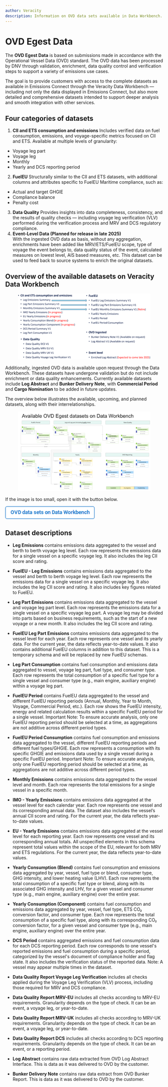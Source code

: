 ```yaml
---
author: Veracity
description: Information on OVD data sets available in Data Workbench.
---
```


# OVD Egest Data 
The  **OVD Egest Data** is based on submissions made in accordance with the Operational Vessel Data (OVD) standard. The OVD data has been processed by DNV through validation, enrichment, data quality control and verification steps to support a variety of emissions use cases.

The goal is to provide customers with access to the complete datasets as available in Emissions Connect through the Veracity Data Workbench — including not only the data displayed in Emissions Connect, but also more detailed and comprehensive datasets intended to support deeper analysis and smooth integration with other services.

## Four categories of datasets
1.	**CII and ETS consumption and emissions**
Includes verified data on fuel consumption, emissions, and voyage-specific metrics focused on CII and ETS. Available at multiple levels of granularity:
- Voyage leg part
- Voyage leg
- Monthly
- Yearly and DCS reporting period
2.	**FuelEU**
Structurally similar to the CII and ETS datasets, with additional columns and attributes specific to FuelEU Maritime compliance, such as:
- Actual and target GHGIE
- Compliance balance
- Penalty cost
3.	**Data Quality**
Provides insights into data completeness, consistency, and the results of quality checks — including voyage leg verification (VLV) performed during the verification process and MRV and DCS regulatory compliance.
4.	**Event-Level Data (Planned for release in late 2025)**   
With the ingested OVD data as basis, without any aggregation, enrichments have been added like MRV/ETS/FuelEU scope, type of voyage the event belongs to, data quality status of the event, calculated measures on lowest level, AIS based measures, etc. This dataset can be used to feed back to source systems to enrich the original datasets.

## Overview of the available datasets on Veracity Data Workbench
<figure>
	<img src="assets/ovddatasets.png"/>
</figure>

Additionally, ingested OVD data is available upon request through the Data Workbench. These datasets have undergone validation but do not include enrichment or data quality enhancements. Currently available datasets include **Log Abstract** and **Bunker Delivery Note**, with **Commercial Period** and **Cargo Nomination** to be added in future updates.

The overview below illustrates the available, upcoming, and planned datasets, along with their interrelationships.
<figure>
	<img src="assets/relations2.jpg"/>
</figure>

If the image is too small, open it with the button below.

 <a href="https://veracitycdnprod.blob.core.windows.net/developer/veracitystatic/ovd/ovd-egest/OVD%20Egest%20Schema%20to%20Data%20Workbench_August2025.pdf">
    <img src="assets/button.png" alt="OVD data sets on Data Workbench" height="40">
  </a>

  <br>

## Dataset descriptions 
- **Leg Emissions** contains emissions data aggregated to the vessel and berth to berth voyage leg level. Each row represents the emissions data for a single vessel on a specific voyage leg. It also includes the leg CII score and rating.

- **FuelEU - Leg Emissions** contains emissions data aggregated to the vessel and berth to berth voyage leg level. Each row represents the emissions data for a single vessel on a specific voyage leg. It also includes the leg CII score and rating. It also includes key figures related to FuelEU.

- **Leg Part Emissions** contains emissions data aggregated to the vessel and voyage leg part level. Each row represents the emissions data for a single vessel on a specific voyage leg part. A voyage leg may be divided into parts based on business requirements, such as the start of a new voyage or a new month. It also includes the leg CII score and rating.

- **FuelEU Leg Part Emissions** contains emissions data aggregated to the vessel level for each year. Each row represents one vessel and its yearly data. For the current year, the data reflects year-to-date values. It also contains additional FuelEU columns in addition to this dataset. This is a temporary schema and will be replaced by new FuelEU schemas.

- **Leg Part Consumption** contains fuel consumption and emissions data aggregated to vessel, voyage leg part, fuel type, and consumer type. Each row represents the total consumption of a specific fuel type for a single vessel and consumer type (e.g., main engine, auxiliary engine) within a voyage leg part.

- **FuelEU Period** contains FuelEU data aggregated to the vessel and different FuelEU reporting periods (Annual, Monthly, Year to Month, Voyage, Commercial Period, etc.). Each row shows the FuelEU intensity, energy and related calculation results within a specific FuelEU period for a single vessel. Important Note: To ensure accurate analysis, only one FuelEU reporting period should be selected at a time, as aggregations are not additive across different period types.

- **FuelEU Period Consumption** contains fuel consumption and emissions data aggregated to the vessel, different FuelEU reporting periods and different fuel types/GHGIE. Each row represents a consumption with its specific GHGIE and emissions data used by a single vessel during a specific FuelEU period. Important Note: To ensure accurate analysis, only one FuelEU reporting period should be selected at a time, as aggregations are not additive across different period types.

- **Monthly Emissions** contains emissions data aggregated to the vessel level and month. Each row represents the total emissions for a single vessel in a specific month.

- **IMO - Yearly Emissions** contains emissions data aggregated at the vessel level for each calendar year. Each row represents one vessel and its corresponding annual data. The dataset also includes the vessel’s annual CII score and rating. For the current year, the data reflects year-to-date values.

- **EU - Yearly Emissions** contains emissions data aggregated at the vessel level for each reporting year. Each row represents one vessel and its corresponding annual totals. All unspecified elements in this schema represent total values within the scope of the EU, relevant for both MRV and ETS regulations. For the current year, the data reflects year-to-date values.

- **Yearly Consumption (Blend)** contains fuel consumption and emissions data aggregated by year, vessel, fuel type or blend, consumer type, GHG intensity, and lower heating value (LHV). Each row represents the total consumption of a specific fuel type or blend, along with its associated GHG intensity and LHV, for a given vessel and consumer type (e.g., main engine, auxiliary engine) over the entire year.

- **Yearly Consumption (Component)** contains fuel consumption and emissions data aggregated by year, vessel, fuel type, ETS CO₂ conversion factor, and consumer type. Each row represents the total consumption of a specific fuel type, along with its corresponding CO₂ conversion factor, for a given vessel and consumer type (e.g., main engine, auxiliary engine) over the entire year.

- **DCS Period** contains aggregated emissions and fuel consumption data for each DCS reporting period. Each row corresponds to one vessel's reported emissions and fuel consumption during a specific period, categorized by the vessel's document of compliance holder and flag state. It also includes the verification status of the reported data. Note: A vessel may appear multiple times in the dataset.

- **Data Quality Report Voyage Leg Verification** includes all checks applied during the Voyage Leg Verification (VLV) process, including those required for MRV and DCS compliance.

- **Data Quality Report MRV-EU** includes all checks according to MRV-EU requirements. Granularity depends on the type of check. It can be an event, a voyage leg, or year-to-date.

- **Data Quality Report MRV-UK** includes all checks according to MRV-UK requirements. Granularity depends on the type of check. It can be an event, a voyage leg, or year-to-date.

- **Data Quality Report DCS** includes all checks according to DCS reporting requirements. Granularity depends on the type of check. It can be an event, or a reporting period.

- **Log Abstract** contains raw data extracted from OVD Log Abstract Interface. This is data as it was delivered to OVD by the customer.

- **Bunker Delivery Note** contains raw data extract from OVD Bunker Report. This is data as it was delivered to OVD by the customer.